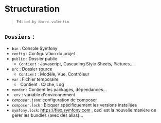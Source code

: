 # Structuration

> `Edited by Norro valentin` 

## `Dossiers` :

* `bin` : Console Symfony
* `config` : Configuration du projet
* `public` : Dossier public
    * `Contient` : Javascript, Cascading Style Sheets, Pictures...
* `src` : Dossier source
    * `Contient` : Modèle, Vue, Contrôleur
* `var` : Fichier temporaire
    * `Contient : Cache, Log
* `vendor` : Contient les packages, dépendances...
* `.env` : variable d'environnement
* `composer.json`: configuration de composer
* `composer.lock` : Bloquer spécifiquement les versions installées
* `symfony.lock`: https://flex.symfony.com , ceci est la nouvelle manière de gérer les bundles (avec des alias)...